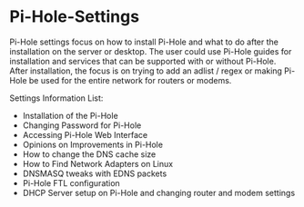 # Pi-Hole-Settings

Pi-Hole settings focus on how to install Pi-Hole and what to do after the installation on the server or desktop. The user could use Pi-Hole guides for installation and services that can be supported with or without Pi-Hole. After installation, the focus is on trying to add an adlist / regex or making Pi-Hole be used for the entire network for routers or modems.

Settings Information List:

- Installation of the Pi-Hole
- Changing Password for Pi-Hole
- Accessing Pi-Hole Web Interface
- Opinions on Improvements in Pi-Hole
- How to change the DNS cache size
- How to Find Network Adapters on Linux
- DNSMASQ tweaks with EDNS packets
- Pi-Hole FTL configuration
- DHCP Server setup on Pi-Hole and changing router and modem settings
